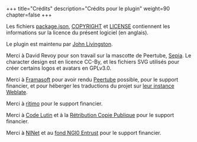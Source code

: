 +++
title="Crédits"
description="Crédits pour le plugin"
weight=90
chapter=false
+++

Les fichiers
[package.json](https://github.com/JohnXLivingston/peertube-plugin-livechat/blob/main/package.json),
[COPYRIGHT](https://github.com/JohnXLivingston/peertube-plugin-livechat/blob/main/COPYRIGHT.md)
et [LICENSE](https://github.com/JohnXLivingston/peertube-plugin-livechat/blob/main/LICENSE)
contiennent les informations sur la licence du présent logiciel (en anglais).

Le plugin est maintenu par [John Livingston](https://www.john-livingston.fr/).

Merci à David Revoy pour son travail sur la mascotte de Peertube, [Sepia](https://www.davidrevoy.com/index.php?tag/peertube).
Le character design est en licence CC-By, et les fichiers SVG utilisés pour créer certains logos et avatars en GPLv3.0.

Merci à [Framasoft](https://framasoft.org) pour avoir rendu [Peertube](https://joinpeertube.org/) possible, pour le support financier, et pour héberger les traductions du projet sur [leur instance Weblate](https://weblate.framasoft.org).

Merci à [ritimo](https://www.ritimo.org/) pour le support financier.

Merci à [Code Lutin](https://www.codelutin.com/) et à la [Rétribution Copie Publique](https://copiepublique.fr) pour le support financier.

Merci à [NlNet](https://nlnet.nl/) et au [fond NGI0 Entrust](https://nlnet.nl/entrust/) pour le support financier.

